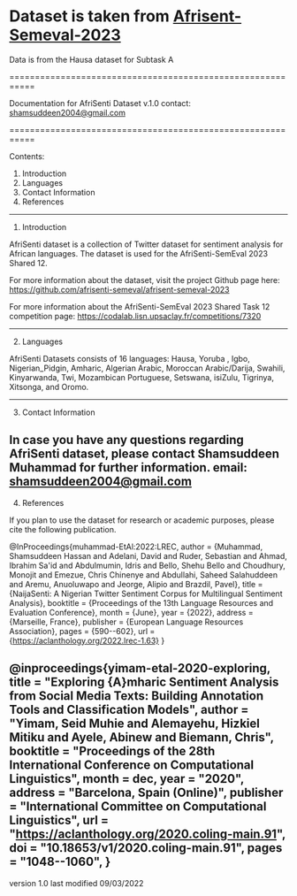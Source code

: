 ﻿# Dataset is taken from [Afrisent-Semeval-2023](https://github.com/afrisenti-semeval/afrisent-semeval-2023)
Data is from the Hausa dataset for Subtask A


===========================================================

  Documentation for AfriSenti Dataset v.1.0
	contact: shamsuddeen2004@gmail.com

===========================================================

Contents:

1. Introduction
2. Languages
4. Contact Information
5. References

-----------------------------------------------------------

1. Introduction

AfriSenti dataset is a collection of Twitter dataset for sentiment analysis for African languages. The dataset is used for the AfriSenti-SemEval 2023 Shared 12.  


For more information about the dataset, visit the project Github page here: https://github.com/afrisenti-semeval/afrisent-semeval-2023

For more information about the AfriSenti-SemEval 2023 Shared Task 12 competition page:  https://codalab.lisn.upsaclay.fr/competitions/7320

-----------------------------------------------------------

2. Languages

AfriSenti Datasets consists of 16 languages: Hausa, Yoruba , Igbo,  Nigerian_Pidgin, Amharic, Algerian Arabic, Moroccan Arabic/Darija, Swahili, Kinyarwanda, Twi, Mozambican Portuguese, Setswana, isiZulu, Tigrinya, Xitsonga, and Oromo. 


-----------------------------------------------------------

3. Contact Information

In case you have any questions regarding AfriSenti dataset, please contact Shamsuddeen Muhammad for further information.
email: shamsuddeen2004@gmail.com
-----------------------------------------------------------


4. References

If you plan to use the dataset for research or academic purposes, please cite the following publication. 



@InProceedings{muhammad-EtAl:2022:LREC,
  author = {Muhammad, Shamsuddeen Hassan and Adelani, David and Ruder, Sebastian and Ahmad, Ibrahim Sa'id and Abdulmumin, Idris and Bello, Shehu Bello and Choudhury, Monojit and Emezue, Chris Chinenye and Abdullahi, Saheed Salahuddeen and Aremu, Anuoluwapo and Jeorge, Alipio and Brazdil, Pavel},
  title = {NaijaSenti: A Nigerian Twitter Sentiment Corpus for Multilingual Sentiment Analysis},
  booktitle = {Proceedings of the 13th Language Resources and Evaluation Conference},
  month = {June},
  year = {2022},
  address = {Marseille, France},
  publisher = {European Language Resources Association},
  pages = {590--602},
  url = {https://aclanthology.org/2022.lrec-1.63}
}


@inproceedings{yimam-etal-2020-exploring,
    title = "Exploring {A}mharic Sentiment Analysis from Social Media Texts: Building Annotation Tools and Classification Models",
    author = "Yimam, Seid Muhie  and Alemayehu, Hizkiel Mitiku  and Ayele, Abinew  and Biemann, Chris",
    booktitle = "Proceedings of the 28th International Conference on Computational Linguistics",
    month = dec,
    year = "2020",
    address = "Barcelona, Spain (Online)",
    publisher = "International Committee on Computational Linguistics",
    url = "https://aclanthology.org/2020.coling-main.91",
    doi = "10.18653/v1/2020.coling-main.91",
    pages = "1048--1060",
}
-----------------------------------------------------------

version 1.0
last modified 09/03/2022